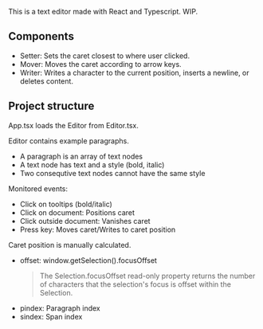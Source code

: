 This is a text editor made with React and Typescript. WIP.

## Components

- Setter: Sets the caret closest to where user clicked.
- Mover: Moves the caret according to arrow keys.
- Writer: Writes a character to the current position, inserts a newline, or deletes content.

## Project structure

App.tsx loads the Editor from Editor.tsx.

Editor contains example paragraphs.

- A paragraph is an array of text nodes
- A text node has text and a style (bold, italic)
- Two consequtive text nodes cannot have the same style

Monitored events:

- Click on tooltips (bold/italic)
- Click on document: Positions caret
- Click outside document: Vanishes caret
- Press key: Moves caret/Writes to caret position

Caret position is manually calculated.

- offset: window.getSelection().focusOffset
  > The Selection.focusOffset read-only property returns the number of characters that the selection's focus is offset within the Selection.
- pindex: Paragraph index
- sindex: Span index
